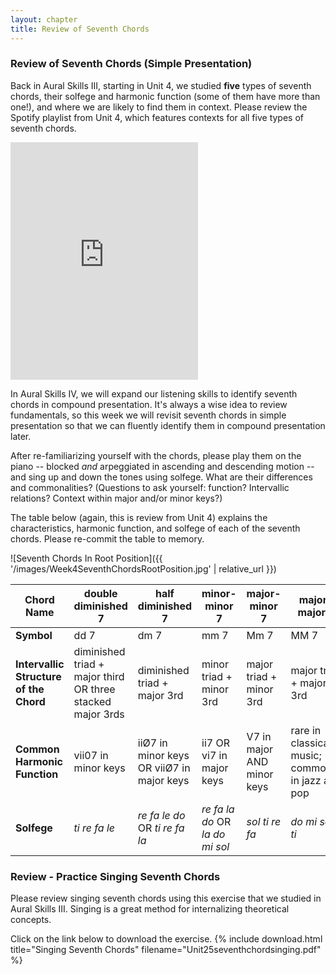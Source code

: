 ```yaml
---
layout: chapter
title: Review of Seventh Chords
---
```


### Review of Seventh Chords (Simple Presentation)

Back in Aural Skills III, starting in Unit 4, we studied **five** types of seventh chords, their solfege and harmonic function (some of them have more than one!), and where we are likely to find them in context. Please review the Spotify playlist from Unit 4, which features contexts for all five types of seventh chords.

<iframe src="https://open.spotify.com/embed/user/mirandawilson/playlist/0lrEwPkfESiO4wYbRLlG4D" width="300" height="380" frameborder="0" allowtransparency="true" allow="encrypted-media"></iframe>

In Aural Skills IV, we will expand our listening skills to identify seventh chords in compound presentation. It's always a wise idea to review fundamentals, so this week we will revisit seventh chords in simple presentation so that we can fluently identify them in compound presentation later.

After re-familiarizing yourself with the chords, please play them on the piano -- blocked *and* arpeggiated in ascending and descending motion -- and sing up and down the tones using solfege. What are their differences and commonalities? (Questions to ask yourself: function? Intervallic relations? Context within major and/or minor keys?)

The table below (again, this is review from Unit 4) explains the characteristics, harmonic function, and solfege of each of the seventh chords. Please re-commit the table to memory.

![Seventh Chords In Root Position]({{ '/images/Week4SeventhChordsRootPosition.jpg' | relative_url }})

Chord Name   |   double diminished 7   |   half diminished 7   |   minor-minor 7   |   major-minor 7   |   major-major 7    
---   |   ---   |   ---   |   ---   |   ---   |   ---   |
**Symbol**   |   dd 7   |   dm 7   |   mm 7   |   Mm 7   |   MM 7   
**Intervallic Structure of the Chord**   |   diminished triad + major third OR three stacked major 3rds   |   diminished triad + major 3rd   |   minor triad + minor 3rd   |   major triad + minor 3rd   |   major triad + major 3rd   
**Common Harmonic Function**   |   vii07 in minor keys   |   iiØ7 in minor keys OR viiØ7 in major keys   |   ii7 OR vi7 in major keys   |   V7 in major AND minor keys   |   rare in classical music; commoner in jazz and pop
**Solfege**   |   *ti re fa le*   |   *re fa le do* OR *ti re fa la*   |   *re fa la do* OR *la do mi sol*   |   *sol ti re fa*   |   *do mi sol ti*

### Review - Practice Singing Seventh Chords

Please review singing seventh chords using this exercise that we studied in Aural Skills III. Singing is a great method for internalizing theoretical concepts.

Click on the link below to download the exercise.
{% include download.html title="Singing Seventh Chords" filename="Unit25seventhchordsinging.pdf" %}